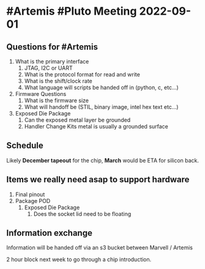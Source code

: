 # #Artemis #Pluto Meeting 2022-09-01

## Questions for #Artemis

1. What is the primary interface
   1. JTAG, I2C or UART
   2. What is the protocol format for read and write
   3. What is the shift/clock rate
   4. What language will scripts be handed off in (python, c, etc...)
2. Firmware Questions
   1. What is the firmware size
   2. What will handoff be (STIL, binary image, intel hex text etc...)
3. Exposed Die Package
   1. Can the exposed metal layer be grounded
   2. Handler Change Kits metal is usually a grounded surface


## Schedule

Likely **December tapeout** for the chip, **March** would be ETA for silicon back.

## Items we really need asap to support hardware

1. Final pinout
2. Package POD
   1. Exposed Die Package
      1. Does the socket lid need to be floating


## Information exchange

Information will be handed off via an s3 bucket between Marvell / Artemis

2 hour block next week to go through a chip introduction. 

